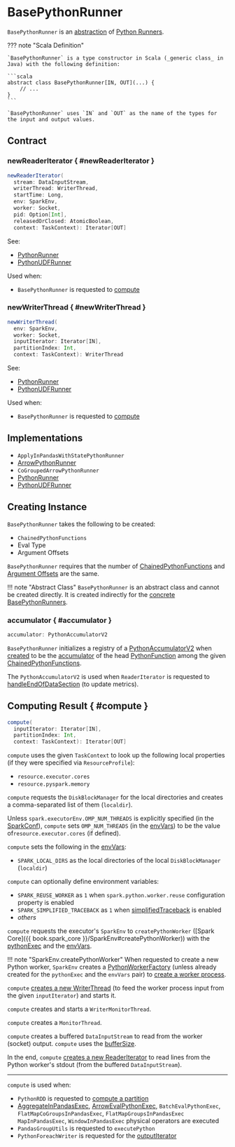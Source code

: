 # BasePythonRunner

`BasePythonRunner` is an [abstraction](#contract) of [Python Runners](#implementations).

??? note "Scala Definition"

    `BasePythonRunner` is a type constructor in Scala (_generic class_ in Java) with the following definition:

    ```scala
    abstract class BasePythonRunner[IN, OUT](...) {
        // ...
    }
    ```

    `BasePythonRunner` uses `IN` and `OUT` as the name of the types for the input and output values.

## Contract

### newReaderIterator { #newReaderIterator }

```scala
newReaderIterator(
  stream: DataInputStream,
  writerThread: WriterThread,
  startTime: Long,
  env: SparkEnv,
  worker: Socket,
  pid: Option[Int],
  releasedOrClosed: AtomicBoolean,
  context: TaskContext): Iterator[OUT]
```

See:

* [PythonRunner](PythonRunner.md#newReaderIterator)
* [PythonUDFRunner](PythonUDFRunner.md#newReaderIterator)

Used when:

* `BasePythonRunner` is requested to [compute](#compute)

### newWriterThread { #newWriterThread }

```scala
newWriterThread(
  env: SparkEnv,
  worker: Socket,
  inputIterator: Iterator[IN],
  partitionIndex: Int,
  context: TaskContext): WriterThread
```

See:

* [PythonRunner](PythonRunner.md#newWriterThread)
* [PythonUDFRunner](PythonUDFRunner.md#newWriterThread)

Used when:

* `BasePythonRunner` is requested to [compute](#compute)

## Implementations

* `ApplyInPandasWithStatePythonRunner`
* [ArrowPythonRunner](ArrowPythonRunner.md)
* `CoGroupedArrowPythonRunner`
* [PythonRunner](PythonRunner.md)
* [PythonUDFRunner](PythonUDFRunner.md)

## Creating Instance

`BasePythonRunner` takes the following to be created:

* <span id="funcs"> `ChainedPythonFunctions`
* <span id="evalType"> Eval Type
* <span id="argOffsets"> Argument Offsets

`BasePythonRunner` requires that the number of [ChainedPythonFunctions](#funcs) and [Argument Offsets](#argOffsets) are the same.

!!! note "Abstract Class"
    `BasePythonRunner` is an abstract class and cannot be created directly. It is created indirectly for the [concrete BasePythonRunners](#implementations).

### <span id="maybeAccumulator"> accumulator { #accumulator }

```scala
accumulator: PythonAccumulatorV2
```

`BasePythonRunner` initializes a registry of a [PythonAccumulatorV2](../PythonAccumulatorV2.md) when [created](#creating-instance) to be the [accumulator](../PythonFunction.md#accumulator) of the head [PythonFunction](../PythonFunction.md) among the given [ChainedPythonFunctions](#funcs).

The `PythonAccumulatorV2` is used when `ReaderIterator` is requested to [handleEndOfDataSection](ReaderIterator.md#handleEndOfDataSection) (to update metrics).

## Computing Result { #compute }

```scala
compute(
  inputIterator: Iterator[IN],
  partitionIndex: Int,
  context: TaskContext): Iterator[OUT]
```

`compute` uses the given `TaskContext` to look up the following local properties (if they were specified via `ResourceProfile`):

* `resource.executor.cores`
* `resource.pyspark.memory`

`compute` requests the `DiskBlockManager` for the local directories and creates a comma-separated list of them (`localdir`).

Unless `spark.executorEnv.OMP_NUM_THREADS` is explicitly specified (in the [SparkConf](#conf)), `compute` sets `OMP_NUM_THREADS` (in the [envVars](#envVars)) to be the value of`resource.executor.cores` (if defined).

`compute` sets the following in the [envVars](#envVars):

* `SPARK_LOCAL_DIRS` as the local directories of the local `DiskBlockManager` (`localdir`)

`compute` can optionally define environment variables:

* `SPARK_REUSE_WORKER` as `1` when `spark.python.worker.reuse` configuration property is enabled
* `SPARK_SIMPLIFIED_TRACEBACK` as `1` when [simplifiedTraceback](#simplifiedTraceback) is enabled
* _others_

`compute` requests the executor's `SparkEnv` to `createPythonWorker` ([Spark Core]({{ book.spark_core }}/SparkEnv#createPythonWorker)) with the [pythonExec](#pythonExec) and the [envVars](#envVars).

!!! note "SparkEnv.createPythonWorker"
    When requested to create a new Python worker, `SparkEnv` creates a [PythonWorkerFactory](../PythonWorkerFactory.md) (unless already created for the `pythonExec` and the `envVars` pair) to [create a worker process](../PythonWorkerFactory.md#create).

`compute` [creates a new WriterThread](#newWriterThread) (to feed the worker process input from the given `inputIterator`) and starts it.

`compute` creates and starts a `WriterMonitorThread`.

`compute` creates a `MonitorThread`.

`compute` creates a buffered `DataInputStream` to read from the worker (socket) output. `compute` uses the [bufferSize](#bufferSize).

In the end, `compute` [creates a new ReaderIterator](#newReaderIterator) to read lines from the Python worker's stdout (from the buffered `DataInputStream`).

---

`compute` is used when:

* `PythonRDD` is requested to [compute a partition](../PythonRDD.md#compute)
* [AggregateInPandasExec](../sql/AggregateInPandasExec.md), [ArrowEvalPythonExec](../sql/ArrowEvalPythonExec.md), `BatchEvalPythonExec`, `FlatMapCoGroupsInPandasExec`, `FlatMapGroupsInPandasExec` `MapInPandasExec`, `WindowInPandasExec` physical operators are executed
* `PandasGroupUtils` is requested to `executePython`
* `PythonForeachWriter` is requested for the [outputIterator](../PythonForeachWriter.md#outputIterator)
